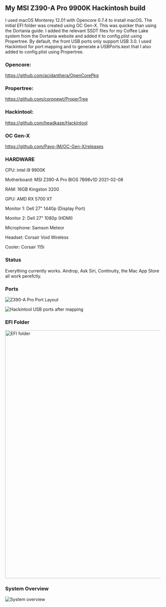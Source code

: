 
## My MSI Z390-A Pro 9900K Hackintosh build

I used macOS Monterey 12.01 with Opencore 0.7.4 to install macOS. The initial EFI folder was created using OC Gen-X. This was quicker than using the Dortania guide. I added the relevant SSDT files for my Coffee Lake system from the Dortania website and added it to config.plist using Propertree. By default, the front USB ports only support USB 3.0. I used Hackintool for port mapping and to generate a USBPorts.kext that I also added to config.plist using Propertree. 

### Opencore:
https://github.com/acidanthera/OpenCorePkg

### Propertree:
https://github.com/corpnewt/ProperTree

### Hackintool:
https://github.com/headkaze/Hackintool

### OC Gen-X
https://github.com/Pavo-IM/OC-Gen-X/releases

### HARDWARE

CPU: intel i9 9900K

Motherboard: MSI Z390-A Pro BIOS 7B98v1D 2021-02-08

RAM: 16GB Kingston 3200

GPU: AMD RX 5700 XT

Monitor 1: Dell 27" 1440p (Display Port)

Monitor 2: Dell 27" 1080p (HDMI)

Microphone: Samson Meteor

Headset: Corsair Void Wireless

Cooler: Corsair 115i

### Status

Everything currently works. Airdrop, Ask Siri, Continuity, the Mac App Store all work perefctly.

### Ports
![Z390-A Pro Port Layout](https://user-images.githubusercontent.com/22031708/140337881-d46ef9c4-294e-40e9-943f-65025ec8415d.png)

![Hackintool USB ports after mapping](https://user-images.githubusercontent.com/22031708/140337930-28ecd0e4-2c72-420a-8793-5ac165c92ba0.png)

### EFI Folder
<img width="800" alt="EFI folder" src="https://user-images.githubusercontent.com/22031708/140338065-2923bf9a-68c1-4bb4-a445-982accaf7886.png">


### System Overview
![System overview](https://user-images.githubusercontent.com/22031708/140338137-089e484b-f694-47aa-b8cf-6f951ccc2fbb.png)





